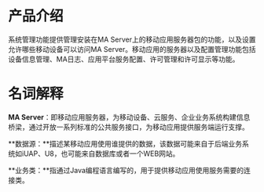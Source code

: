 # 产品介绍

系统管理功能提供管理安装在MA Server上的移动应用服务器包的功能，以及设置允许哪些移动设备可以访问MA Server。移动应用的服务器以及配置管理功能包括设备信息管理、MA日志、应用平台服务配置、许可管理和许可显示等功能。



# 名词解释

**MA Server**：即移动应用服务器，为移动设备、云服务、企业业务系统构建信息桥梁，通过开放一系列标准的公共服务接口，为移动应用提供服务端运行支撑。

**数据源：**描述某移动应用使用谁提供的数据，该数据可能来自于后端业务系统如iUAP、U8，也可能来自数据库或者一个WEB网站。

**业务类：**指通过Java编程语言编写的，用于提供移动应用使用服务需要的连接类。

